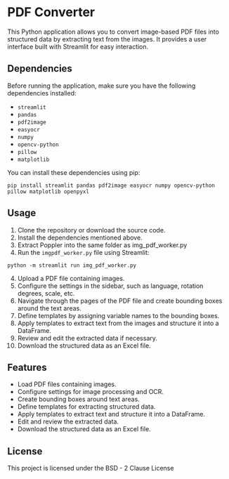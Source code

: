 # PDF Converter

This Python application allows you to convert image-based PDF files into structured data by extracting text from the images. It provides a user interface built with Streamlit for easy interaction.

## Dependencies

Before running the application, make sure you have the following dependencies installed:

- `streamlit`
- `pandas`
- `pdf2image`
- `easyocr`
- `numpy`
- `opencv-python`
- `pillow`
- `matplotlib`

You can install these dependencies using pip:

```
pip install streamlit pandas pdf2image easyocr numpy opencv-python pillow matplotlib openpyxl
```

## Usage

1. Clone the repository or download the source code.
2. Install the dependencies mentioned above.
3. Extract Poppler into the same folder as img_pdf_worker.py
4. Run the `imgpdf_worker.py` file using Streamlit:

```
python -m streamlit run img_pdf_worker.py
```

4. Upload a PDF file containing images.
5. Configure the settings in the sidebar, such as language, rotation degrees, scale, etc.
6. Navigate through the pages of the PDF file and create bounding boxes around the text areas.
7. Define templates by assigning variable names to the bounding boxes.
8. Apply templates to extract text from the images and structure it into a DataFrame.
9. Review and edit the extracted data if necessary.
10. Download the structured data as an Excel file.

## Features

- Load PDF files containing images.
- Configure settings for image processing and OCR.
- Create bounding boxes around text areas.
- Define templates for extracting structured data.
- Apply templates to extract text and structure it into a DataFrame.
- Edit and review the extracted data.
- Download the structured data as an Excel file.

## License

This project is licensed under the BSD - 2 Clause License
